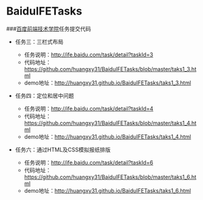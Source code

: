 # BaiduIFETasks

###[百度前端技术学院](http://ife.baidu.com/)任务提交代码

* 任务三：三栏式布局
    * 任务说明：http://ife.baidu.com/task/detail?taskId=3
    * 代码地址：https://github.com/huangxy31/BaiduIFETasks/blob/master/taks1_3.html
    * demo地址：http://huangxy31.github.io/BaiduIFETasks/taks1_3.html
  

* 任务四：定位和居中问题
    * 任务说明：http://ife.baidu.com/task/detail?taskId=4
    * 代码地址：https://github.com/huangxy31/BaiduIFETasks/blob/master/taks1_4.html
    * demo地址：http://huangxy31.github.io/BaiduIFETasks/taks1_4.html  
  

* 任务六：通过HTML及CSS模拟报纸排版
    * 任务说明：http://ife.baidu.com/task/detail?taskId=6
    * 代码地址：https://github.com/huangxy31/BaiduIFETasks/blob/master/taks1_6.html
    * demo地址：http://huangxy31.github.io/BaiduIFETasks/taks1_6.html  